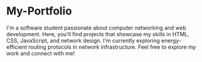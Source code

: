 # My-Portfolio
I'm a software student passionate about computer networking and web development. Here, you'll find projects that showcase my skills in HTML, CSS, JavaScript, and network design. I'm currently exploring energy-efficient routing protocols in network infrastructure. Feel free to explore my work and connect with me!
